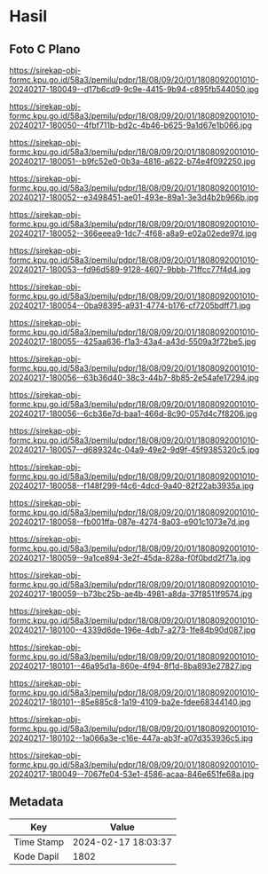 # Hasil

## Foto C Plano

https://sirekap-obj-formc.kpu.go.id/58a3/pemilu/pdpr/18/08/09/20/01/1808092001010-20240217-180049--d17b6cd9-9c9e-4415-9b94-c895fb544050.jpg

https://sirekap-obj-formc.kpu.go.id/58a3/pemilu/pdpr/18/08/09/20/01/1808092001010-20240217-180050--4fbf711b-bd2c-4b46-b625-9a1d67e1b066.jpg

https://sirekap-obj-formc.kpu.go.id/58a3/pemilu/pdpr/18/08/09/20/01/1808092001010-20240217-180051--b9fc52e0-0b3a-4816-a622-b74e4f092250.jpg

https://sirekap-obj-formc.kpu.go.id/58a3/pemilu/pdpr/18/08/09/20/01/1808092001010-20240217-180052--e3498451-ae01-493e-89a1-3e3d4b2b966b.jpg

https://sirekap-obj-formc.kpu.go.id/58a3/pemilu/pdpr/18/08/09/20/01/1808092001010-20240217-180052--366eeea9-1dc7-4f68-a8a9-e02a02ede97d.jpg

https://sirekap-obj-formc.kpu.go.id/58a3/pemilu/pdpr/18/08/09/20/01/1808092001010-20240217-180053--fd96d589-9128-4607-9bbb-71ffcc77f4d4.jpg

https://sirekap-obj-formc.kpu.go.id/58a3/pemilu/pdpr/18/08/09/20/01/1808092001010-20240217-180054--0ba98395-a931-4774-b176-cf7205bdff71.jpg

https://sirekap-obj-formc.kpu.go.id/58a3/pemilu/pdpr/18/08/09/20/01/1808092001010-20240217-180055--425aa636-f1a3-43a4-a43d-5509a3f72be5.jpg

https://sirekap-obj-formc.kpu.go.id/58a3/pemilu/pdpr/18/08/09/20/01/1808092001010-20240217-180056--63b36d40-38c3-44b7-8b85-2e54afe17294.jpg

https://sirekap-obj-formc.kpu.go.id/58a3/pemilu/pdpr/18/08/09/20/01/1808092001010-20240217-180056--6cb36e7d-baa1-466d-8c90-057d4c7f8206.jpg

https://sirekap-obj-formc.kpu.go.id/58a3/pemilu/pdpr/18/08/09/20/01/1808092001010-20240217-180057--d689324c-04a9-49e2-9d9f-45f9385320c5.jpg

https://sirekap-obj-formc.kpu.go.id/58a3/pemilu/pdpr/18/08/09/20/01/1808092001010-20240217-180058--f148f299-f4c6-4dcd-9a40-82f22ab3935a.jpg

https://sirekap-obj-formc.kpu.go.id/58a3/pemilu/pdpr/18/08/09/20/01/1808092001010-20240217-180058--fb001ffa-087e-4274-8a03-e901c1073e7d.jpg

https://sirekap-obj-formc.kpu.go.id/58a3/pemilu/pdpr/18/08/09/20/01/1808092001010-20240217-180059--9a1ce894-3e2f-45da-828a-f0f0bdd2f71a.jpg

https://sirekap-obj-formc.kpu.go.id/58a3/pemilu/pdpr/18/08/09/20/01/1808092001010-20240217-180059--b73bc25b-ae4b-4981-a8da-37f8511f9574.jpg

https://sirekap-obj-formc.kpu.go.id/58a3/pemilu/pdpr/18/08/09/20/01/1808092001010-20240217-180100--4339d6de-196e-4db7-a273-1fe84b90d087.jpg

https://sirekap-obj-formc.kpu.go.id/58a3/pemilu/pdpr/18/08/09/20/01/1808092001010-20240217-180101--46a95d1a-860e-4f94-8f1d-8ba893e27827.jpg

https://sirekap-obj-formc.kpu.go.id/58a3/pemilu/pdpr/18/08/09/20/01/1808092001010-20240217-180101--85e885c8-1a19-4109-ba2e-fdee68344140.jpg

https://sirekap-obj-formc.kpu.go.id/58a3/pemilu/pdpr/18/08/09/20/01/1808092001010-20240217-180102--1a066a3e-c16e-447a-ab3f-a07d353936c5.jpg

https://sirekap-obj-formc.kpu.go.id/58a3/pemilu/pdpr/18/08/09/20/01/1808092001010-20240217-180049--7067fe04-53e1-4586-acaa-846e651fe68a.jpg


## Metadata

| Key        | Value               |
| ---------- | ------------------- |
| Time Stamp | 2024-02-17 18:03:37 |
| Kode Dapil | 1802                |



